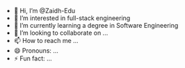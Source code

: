 - 👋 Hi, I’m @Zaidh-Edu
- 👀 I’m interested in full-stack engineering
- 🌱 I’m currently learning a degree in Software Engineering
- 💞️ I’m looking to collaborate on ...
- 📫 How to reach me ...
- 😄 Pronouns: ...
- ⚡ Fun fact: ...

<!---
Zaidh-Edu/Zaidh-Edu is a ✨ special ✨ repository because its `README.md` (this file) appears on your GitHub profile.
You can click the Preview link to take a look at your changes.
--->

